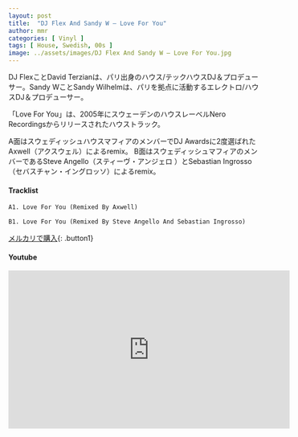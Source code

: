 ```yaml
---
layout: post
title:  "DJ Flex And Sandy W – Love For You"
author: mmr
categories: [ Vinyl ]
tags: [ House, Swedish, 00s ]
image: ../assets/images/DJ Flex And Sandy W – Love For You.jpg
---
```


DJ FlexことDavid Terzianは、パリ出身のハウス/テックハウスDJ＆プロデューサー。Sandy WことSandy Wilhelmは、パリを拠点に活動するエレクトロ/ハウスDJ＆プロデューサー。

「Love For You」は、2005年にスウェーデンのハウスレーベルNero Recordingsからリリースされたハウストラック。

A面はスウェディッシュハウスマフィアのメンバーでDJ Awardsに2度選ばれた Axwell（アクスウェル）によるremix。
B面はスウェディッシュマフィアのメンバーであるSteve Angello（スティーヴ・アンジェロ ）とSebastian Ingrosso（セバスチャン・イングロッソ）によるremix。

#### Tracklist
```md
A1. Love For You (Remixed By Axwell)

B1. Love For You (Remixed By Steve Angello And Sebastian Ingrosso)
```

[メルカリで購入](https://jp.mercari.com/item/m10111502842?afid=6142608987){: .button1}

#### Youtube
<iframe width="560" height="315" src="https://www.youtube.com/embed/gpITcgLBWQA?si=l9pVW7mDgE5tcwgW" title="YouTube video player" frameborder="0" allow="accelerometer; autoplay; clipboard-write; encrypted-media; gyroscope; picture-in-picture; web-share" referrerpolicy="strict-origin-when-cross-origin" allowfullscreen></iframe>